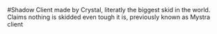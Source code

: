 #Shadow Client made by Crystal, literatly the biggest skid in the world. Claims nothing is skidded even tough it is, previously known as Mystra client
